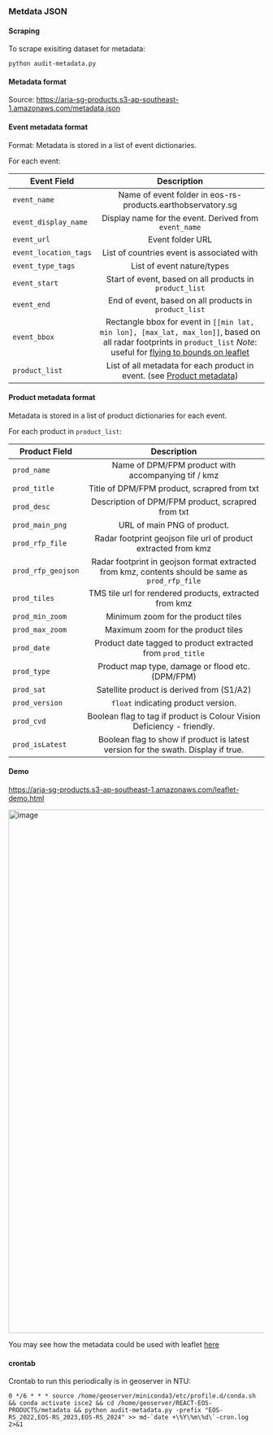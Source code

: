 ### Metdata JSON ###

#### Scraping
To scrape exisiting dataset for metadata:
```commandline
python audit-metadata.py
```


#### Metadata format
Source: https://aria-sg-products.s3-ap-southeast-1.amazonaws.com/metadata.json

#### Event metadata format
Format:
Metadata is stored in a list of event dictionaries. 

For each event:

| Event Field           | Description  | 
|-----------------------|:-------------:| 
| `event_name`          | Name of event folder in eos-rs-products.earthobservatory.sg | 
| `event_display_name`  | Display name for the event. Derived from `event_name` |
| `event_url`           | Event folder URL      | 
| `event_location_tags` |  List of countries event is associated with |
| `event_type_tags`     |  List of event nature/types |
| `event_start`         |  Start of event, based on all products in `product_list`      | 
| `event_end`           |  End of event, based on all products in `product_list`      | 
| `event_bbox`          |  Rectangle bbox for event in `[[min lat, min lon], [max_lat, max_lon]]`, based on all radar footprints in `product_list` *Note*: useful for [flying to bounds on leaflet](https://leafletjs.com/reference.html#map-flytobounds) | 
| `product_list`        | List of all metadata for each product in event. (see [Product metadata](#product-metadata-format)) | 


#### Product metadata format

Metadata is stored in a list of product dictionaries for each event. 

For each product in `product_list`:


| Product Field      |                                           Description                                            | 
|--------------------|:------------------------------------------------------------------------------------------------:| 
| `prod_name`        |                       Name of DPM/FPM product with accompanying tif / kmz                        |
| `prod_title`       |                           Title of DPM/FPM product, scrapred from txt                            |
| `prod_desc`        |                        Description of DPM/FPM product, scrapred from txt                         |
| `prod_main_png`    |                                   URL of main PNG of product.                                    |
| `prod_rfp_file`    |                  Radar footprint geojson file url of product extracted from kmz                  |
| `prod_rfp_geojson` | Radar footprint in geojson format extracted from kmz, contents should be same as `prod_rfp_file` |
| `prod_tiles`       |                      TMS tile url for rendered products, extracted from kmz                      |
| `prod_min_zoom`       |                      Minimum zoom for the product tiles                      |
| `prod_max_zoom`       |                      Maximum zoom for the product tiles                      |
| `prod_date`        |                    Product date tagged to product extracted from `prod_title`                    |
| `prod_type`        |                         Product map type, damage or flood etc. (DPM/FPM)                         |
| `prod_sat`         |                            Satellite product is derived from (S1/A2)                             |
| `prod_version`     |                               `float` indicating product version.                                |
| `prod_cvd`         |              Boolean flag to tag if product is Colour Vision Deficiency - friendly.              |
| `prod_isLatest`    |        Boolean flag to show if product is latest version for the swath. Display if true.         |


#### Demo

https://aria-sg-products.s3-ap-southeast-1.amazonaws.com/leaflet-demo.html

<img width="1030" alt="image" src="https://user-images.githubusercontent.com/6346909/232744830-aebdd3cd-c04c-4777-8ea6-180d8040a573.png">

You may see how the metadata could be used with leaflet [here](https://github.com/earthobservatory/REACT-EOS-PRODUCTS/blob/main/metadata/leaflet-demo.html#L115-L171)

#### crontab
Crontab to run this periodically is in geoserver in NTU:
```commandline
0 */6 * * * source /home/geoserver/miniconda3/etc/profile.d/conda.sh && conda activate isce2 && cd /home/geoserver/REACT-EOS-PRODUCTS/metadata && python audit-metadata.py -prefix "EOS-RS_2022,EOS-RS_2023,EOS-RS_2024" >> md-`date +\%Y\%m\%d\`-cron.log  2>&1
```

